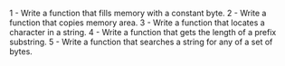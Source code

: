 1 - Write a function that fills memory with a constant byte.
2 - Write a function that copies memory area.
3 - Write a function that locates a character in a string.
4 - Write a function that gets the length of a prefix substring.
5 - Write a function that searches a string for any of a set of bytes.
